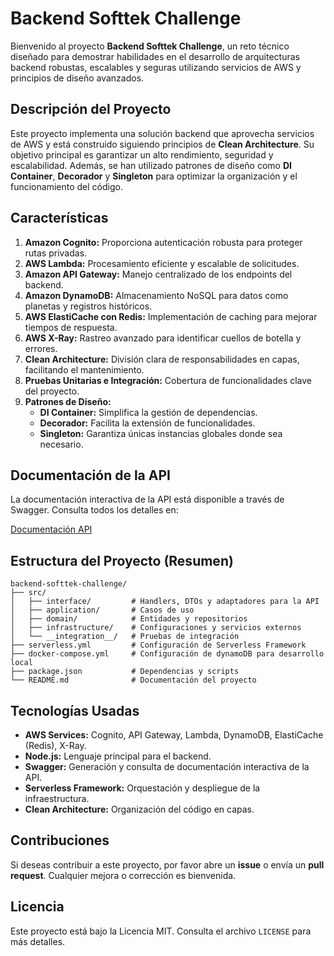 # Backend Softtek Challenge

Bienvenido al proyecto **Backend Softtek Challenge**, un reto técnico diseñado para demostrar habilidades en el desarrollo de arquitecturas backend robustas, escalables y seguras utilizando servicios de AWS y principios de diseño avanzados.

## Descripción del Proyecto

Este proyecto implementa una solución backend que aprovecha servicios de AWS y está construido siguiendo principios de **Clean Architecture**. Su objetivo principal es garantizar un alto rendimiento, seguridad y escalabilidad. Además, se han utilizado patrones de diseño como **DI Container**, **Decorador** y **Singleton** para optimizar la organización y el funcionamiento del código.

## Características

1. **Amazon Cognito:** Proporciona autenticación robusta para proteger rutas privadas.
2. **AWS Lambda:** Procesamiento eficiente y escalable de solicitudes.
3. **Amazon API Gateway:** Manejo centralizado de los endpoints del backend.
4. **Amazon DynamoDB:** Almacenamiento NoSQL para datos como planetas y registros históricos.
5. **AWS ElastiCache con Redis:** Implementación de caching para mejorar tiempos de respuesta.
6. **AWS X-Ray:** Rastreo avanzado para identificar cuellos de botella y errores.
7. **Clean Architecture:** División clara de responsabilidades en capas, facilitando el mantenimiento.
8. **Pruebas Unitarias e Integración:** Cobertura de funcionalidades clave del proyecto.
9. **Patrones de Diseño:**
   - **DI Container:** Simplifica la gestión de dependencias.
   - **Decorador:** Facilita la extensión de funcionalidades.
   - **Singleton:** Garantiza únicas instancias globales donde sea necesario.

## Documentación de la API

La documentación interactiva de la API está disponible a través de Swagger. Consulta todos los detalles en:

[Documentación API](https://sofftek.digitalbonds.link/docs)

## Estructura del Proyecto (Resumen)

```plaintext
backend-softtek-challenge/
├── src/
│   ├── interface/         # Handlers, DTOs y adaptadores para la API
│   ├── application/       # Casos de uso
│   ├── domain/            # Entidades y repositorios
│   ├── infrastructure/    # Configuraciones y servicios externos
│   └── __integration__/   # Pruebas de integración
├── serverless.yml         # Configuración de Serverless Framework
├── docker-compose.yml     # Configuración de dynamoDB para desarrollo local
├── package.json           # Dependencias y scripts
└── README.md              # Documentación del proyecto
```

## Tecnologías Usadas

- **AWS Services:** Cognito, API Gateway, Lambda, DynamoDB, ElastiCache (Redis), X-Ray.
- **Node.js:** Lenguaje principal para el backend.
- **Swagger:** Generación y consulta de documentación interactiva de la API.
- **Serverless Framework:** Orquestación y despliegue de la infraestructura.
- **Clean Architecture:** Organización del código en capas.

## Contribuciones

Si deseas contribuir a este proyecto, por favor abre un **issue** o envía un **pull request**. Cualquier mejora o corrección es bienvenida.

## Licencia

Este proyecto está bajo la Licencia MIT. Consulta el archivo `LICENSE` para más detalles.

